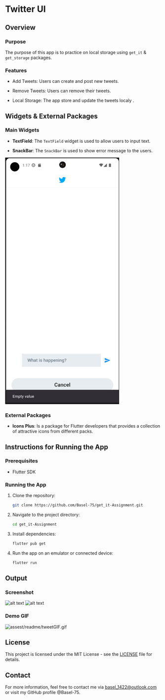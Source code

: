 # Twitter UI

## Overview

### Purpose
The purpose of this app is to practice on local storage using `get_it` & `get_storage` packages.

### Features
- Add Tweets: Users can create and post new tweets.

- Remove Tweets: Users can remove their tweets.

- Local Storage: The app store and update the tweets localy .

## Widgets & External Packages

### Main Widgets
- **TextField**: The `TextField` widget is used to allow users to input text.

- **SnackBar**: The `SnackBar` is used to show error message to the users.

![alt text](assest/readme/image.png)

### External Packages
- **Icons Plus**: Is a package for Flutter developers that provides a collection of attractive icons from different packs.

## Instructions for Running the App

### Prerequisites
- Flutter SDK

### Running the App
1. Clone the repository: 
   ```bash
   git clone https://github.com/Basel-75/get_it-Assignment.git
2. Navigate to the project directory: 
   ```bash
   cd get_it-Assignment

3. Install dependencies: 
   ```bash
   flutter pub get

4. Run the app on an emulator or connected device: 
   ```bash
   flutter run


## Output

### Screenshot

![alt text](assest/readme/image-2.png)
![alt text](assest/readme/image-1.png)

### Demo GIF

![assest/readme/tweetGIF.gif](assest/readme/tweetGIF.gif)

## License

This project is licensed under the MIT License - see the [LICENSE](LICENSE) file for details.

## Contact

For more information, feel free to contact me via basel_1422@outlook.com or visit my GitHub profile @Basel-75.